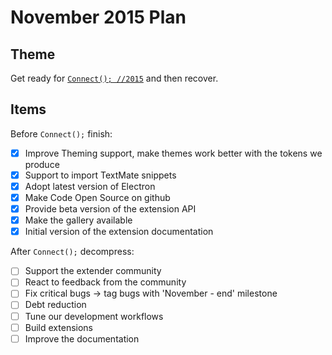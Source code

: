 # November 2015 Plan

## Theme

Get ready for [`Connect(); //2015`](http://connect2015.visualstudio.com/) and then
recover.

## Items

Before `Connect();` finish:

-   [x] Improve Theming support, make themes work better with the tokens we
        produce
-   [x] Support to import TextMate snippets
-   [x] Adopt latest version of Electron
-   [x] Make Code Open Source on github
-   [x] Provide beta version of the extension API
-   [x] Make the gallery available
-   [x] Initial version of the extension documentation

After `Connect();` decompress:

-   [ ] Support the extender community
-   [ ] React to feedback from the community
-   [ ] Fix critical bugs -> tag bugs with 'November - end' milestone
-   [ ] Debt reduction
-   [ ] Tune our development workflows
-   [ ] Build extensions
-   [ ] Improve the documentation
